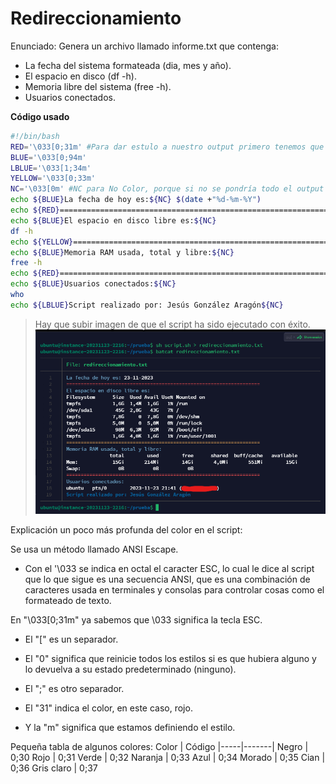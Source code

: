 # Redireccionamiento

Enunciado:
Genera un archivo llamado informe.txt que contenga:
* La fecha del sistema formateada (dia, mes y año).
* El espacio en disco (df -h).
* Memoria libre del sistema (free -h).
* Usuarios conectados.

**Código usado**
```bash
#!/bin/bash
RED='\033[0;31m' #Para dar estulo a nuestro output primero tenemos que definir en una variable el color.
BLUE='\033[0;94m'
LBLUE='\033[1;34m'
YELLOW='\033[0;33m'
NC='\033[0m' #NC para No Color, porque si no se pondría todo el output de ese color.
echo ${BLUE}La fecha de hoy es:${NC} $(date +"%d-%m-%Y")
echo ${RED}===================================================================${NC}
echo ${BLUE}El espacio en disco libre es:${NC}
df -h
echo ${YELLOW}===================================================================${NC}
echo ${BLUE}Memoria RAM usada, total y libre:${NC}
free -h
echo ${RED}===================================================================${NC}
echo ${BLUE}Usuarios conectados:${NC}
who
echo ${LBLUE}Script realizado por: Jesús González Aragón${NC}
```
> Hay que subir imagen de que el script ha sido ejecutado con éxito.
![script](prueba_script.png)

Explicación un poco más profunda del color en el script:

Se usa un método llamado ANSI Escape. 
* Con el '\033 se indica en octal el caracter ESC, lo cual le dice al script que lo que sigue es una secuencia ANSI, que es una combinación de caracteres usada en terminales y consolas para controlar cosas como el formateado de texto.

En "\033[0;31m" ya sabemos que \033 significa la tecla ESC.

* El "[" es un separador.

* El "0" significa que reinicie todos los estilos si es que hubiera alguno y lo devuelva a su estado predeterminado (ninguno).

* El ";" es otro separador.
  
* El "31" indica el color, en este caso, rojo.

* Y la "m" significa que estamos definiendo el estilo.


Pequeña tabla de algunos colores:
Color | Código
|-----|-------|
Negro | 0;30
Rojo | 0;31
Verde | 0;32
Naranja | 0;33
Azul | 0;34
Morado | 0;35
Cian | 0;36
Gris claro | 0;37
